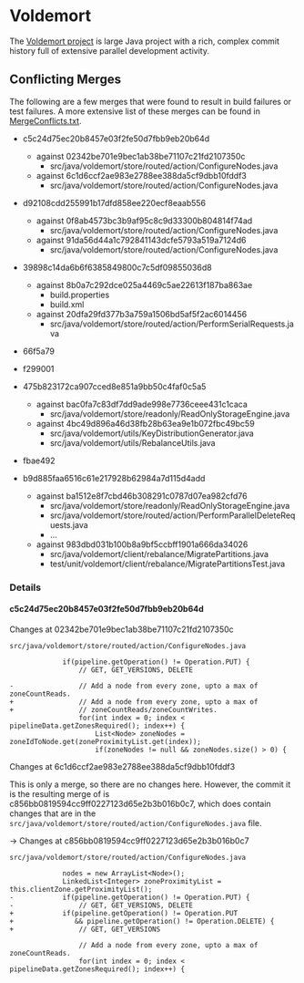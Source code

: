 # Voldemort

The [Voldemort project](https://github.com/voldemort/voldemort) is large
Java project with a rich, complex commit history full of extensive parallel
development activity.

## Conflicting Merges

The following are a few merges that were found to result in build failures
or test failures. A more extensive list of these merges can be found in
[MergeConflicts.txt]().

- c5c24d75ec20b8457e03f2fe50d7fbb9eb20b64d
  - against 02342be701e9bec1ab38be71107c21fd2107350c
    - src/java/voldemort/store/routed/action/ConfigureNodes.java
  - against 6c1d6ccf2ae983e2788ee388da5cf9dbb10fddf3
    - src/java/voldemort/store/routed/action/ConfigureNodes.java

- d92108cdd255991b17dfd858ee220ecf8eaab556
  - against 0f8ab4573bc3b9af95c8c9d33300b804814f74ad
    - src/java/voldemort/store/routed/action/ConfigureNodes.java
  - against 91da56d44a1c792841143dcfe5793a519a7124d6
    - src/java/voldemort/store/routed/action/ConfigureNodes.java

- 39898c14da6b6f6385849800c7c5df09855036d8
  - against 8b0a7c292dce025a4469c5ae22613f187ba863ae
    - build.properties
    - build.xml
  - against 20dfa29fd377b3a759a1506bd5af5f2ac6014456
    - src/java/voldemort/store/routed/action/PerformSerialRequests.java

- 66f5a79

- f299001

- 475b823172ca907cced8e851a9bb50c4faf0c5a5
  - against bac0fa7c83df7dd9ade998e7736ceee431c1caca
    - src/java/voldemort/store/readonly/ReadOnlyStorageEngine.java
  - against 4bc49d896a46d38fb28b63ea9e1b072fbc49bc59
    - src/java/voldemort/utils/KeyDistributionGenerator.java
    - src/java/voldemort/utils/RebalanceUtils.java

- fbae492

- b9d885faa6516c61e217928b62984a7d115d4add
  - against ba1512e8f7cbd46b308291c0787d07ea982cfd76
    - src/java/voldemort/store/readonly/ReadOnlyStorageEngine.java
    - src/java/voldemort/store/routed/action/PerformParallelDeleteRequests.java
    - ...
  - against 983dbd031b100b8a9bf5ccbff1901a666da34026
    - src/java/voldemort/client/rebalance/MigratePartitions.java
    - test/unit/voldemort/client/rebalance/MigratePartitionsTest.java

### Details

#### c5c24d75ec20b8457e03f2fe50d7fbb9eb20b64d

Changes at 02342be701e9bec1ab38be71107c21fd2107350c

`src/java/voldemort/store/routed/action/ConfigureNodes.java`

                 if(pipeline.getOperation() != Operation.PUT) {
                     // GET, GET_VERSIONS, DELETE
     
    -                // Add a node from every zone, upto a max of zoneCountReads.
    +                // Add a node from every zone, upto a max of
    +                // zoneCountReads/zoneCountWrites.
                     for(int index = 0; index < pipelineData.getZonesRequired(); index++) {
                         List<Node> zoneNodes = zoneIdToNode.get(zoneProximityList.get(index));
                         if(zoneNodes != null && zoneNodes.size() > 0) {

Changes at 6c1d6ccf2ae983e2788ee388da5cf9dbb10fddf3

This is only a merge, so there are no changes here. However, the commit it
is the resulting merge of is c856bb0819594cc9ff0227123d65e2b3b016b0c7, which
does contain changes that are in the
`src/java/voldemort/store/routed/action/ConfigureNodes.java` file.

-> Changes at c856bb0819594cc9ff0227123d65e2b3b016b0c7

`src/java/voldemort/store/routed/action/ConfigureNodes.java`

 
                 nodes = new ArrayList<Node>();
                 LinkedList<Integer> zoneProximityList = this.clientZone.getProximityList();
    -            if(pipeline.getOperation() != Operation.PUT) {
    -                // GET, GET_VERSIONS, DELETE
    +            if(pipeline.getOperation() != Operation.PUT
    +               && pipeline.getOperation() != Operation.DELETE) {
    +                // GET, GET_VERSIONS
     
                     // Add a node from every zone, upto a max of zoneCountReads.
                     for(int index = 0; index < pipelineData.getZonesRequired(); index++) {

